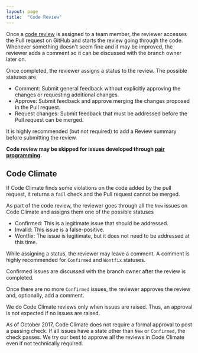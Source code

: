 ```yaml
---
layout: page
title:  "Code Review"
---
```


Once a [code review](https://help.github.com/articles/about-pull-request-reviews/) is assigned to a team member, the reviewer accesses the Pull request on GitHub and starts the review going through the code.
Whenever something doesn't seem fine and it may be improved, the reviewer adds a comment so it can be discussed with the branch owner later on.

Once completed, the reviewer assigns a status to the review. The possible statuses are

- Comment: Submit general feedback without explicitly approving the changes or requesting additional changes.
- Approve: Submit feedback and approve merging the changes proposed in the Pull request.
- Request changes: Submit feedback that must be addressed before the Pull request can be merged.

It is highly recommended (but not required) to add a Review summary before submitting the review.

**Code review may be skipped for issues developed through [pair programming](https://en.wikipedia.org/wiki/Pair_programming).**

## Code Climate
If Code Climate finds some violations on the code added by the pull request, it returns a `fail` check and the Pull request cannot be merged.

As part of the code review, the reviewer goes through all the `New` issues on Code Climate and assigns them one of the possible statuses

- Confirmed: This is a legitimate issue that should be addressed.
- Invalid: This issue is a false-positive.
- Wontfix: The issue is legitimate, but it does not need to be addressed at this time.

While assigning a status, the reviewer may leave a comment. A comment is highly recommended for `Confirmed` and `Wontfix` statuses.

Confirmed issues are discussed with the branch owner after the review is completed.

Once there are no more `Confirmed` issues, the reviewer approves the review and, optionally, add a comment.

We do Code Climate reviews only when issues are raised. Thus, an approval is not expected if no issues are raised.

As of October 2017,  Code Climate does not require a formal approval to post a passing check. If all issues have a state other than `New` or `Confirmed`, the check passes. We try our best to approve all the reviews in Code Climate even if not technically required.
